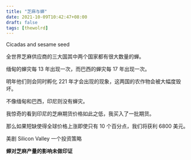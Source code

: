 ```yaml
---
title: "芝麻与蝉"
date: 2021-10-09T10:42:47+08:00
draft: false
tags: [thewolrd]
---
```



Cicadas and sesame seed 

全世界芝麻供应商的三大国其中两个国家都有很大数量的蝉。

缅甸的蝉灾每 13 年出现一次，而巴西的蝉灾每 17 年出现一次。

明年他们则会同时孵化 221 年才会出现的现象，这两国的农作物会被大幅度毁坏。 

不像缅甸和巴西，印尼则没有蝉灾。

我惊奇的看到印尼的芝麻期货价格如此之低，我买入了一批期货。

那么如果短缺使得全球价格上涨即使只有 10 个百分点，我们将获利 6800 美元。

美剧 Silicon Valley 一个投资策略

**蝉对芝麻产量的影响未做印证**


